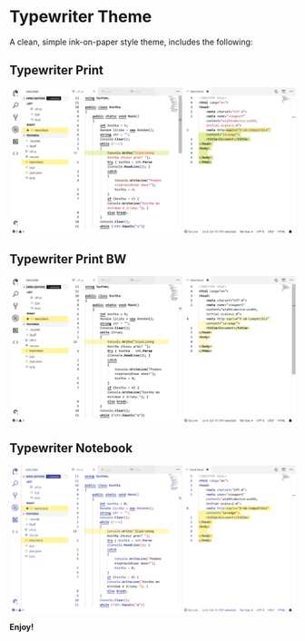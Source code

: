 # Typewriter Theme

A clean, simple ink-on-paper style theme, includes the following:

## Typewriter Print
![](Print.png)

## Typewriter Print BW
![](PrintBW.png)

## Typewriter Notebook
![](Notebook.png)

**Enjoy!**